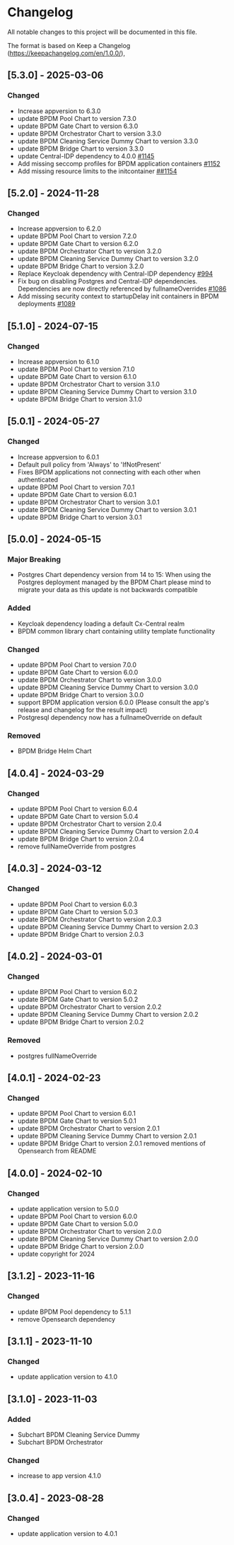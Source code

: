 # Changelog

All notable changes to this project will be documented in this file.

The format is based on Keep a Changelog (https://keepachangelog.com/en/1.0.0/),

## [5.3.0] -  2025-03-06

### Changed

- Increase appversion to 6.3.0
- update BPDM Pool Chart to version 7.3.0
- update BPDM Gate Chart to version 6.3.0
- update BPDM Orchestrator Chart to version 3.3.0
- update BPDM Cleaning Service Dummy Chart to version 3.3.0
- update BPDM Bridge Chart to version 3.3.0
- update Central-IDP dependency to 4.0.0 [#1145](https://github.com/eclipse-tractusx/bpdm/pull/1145)
- Add missing seccomp profiles for BPDM application containers [#1152](https://github.com/eclipse-tractusx/bpdm/issues/1152)
- Add missing resource limits to the initcontainer [##1154](https://github.com/eclipse-tractusx/bpdm/issues/1154)

## [5.2.0] -  2024-11-28

### Changed

- Increase appversion to 6.2.0
- update BPDM Pool Chart to version 7.2.0
- update BPDM Gate Chart to version 6.2.0
- update BPDM Orchestrator Chart to version 3.2.0
- update BPDM Cleaning Service Dummy Chart to version 3.2.0
- update BPDM Bridge Chart to version 3.2.0
- Replace Keycloak dependency with Central-IDP dependency [#994](https://github.com/eclipse-tractusx/bpdm/issues/994)
- Fix bug on disabling Postgres and Central-IDP dependencies. Dependencies are now directly referenced by fullnameOverrides [#1086](https://github.com/eclipse-tractusx/bpdm/issues/1086)
- Add missing security context to startupDelay init containers in BPDM deployments [#1089](https://github.com/eclipse-tractusx/bpdm/pull/1089)

## [5.1.0] -  2024-07-15

### Changed

- Increase appversion to 6.1.0
- update BPDM Pool Chart to version 7.1.0
- update BPDM Gate Chart to version 6.1.0
- update BPDM Orchestrator Chart to version 3.1.0
- update BPDM Cleaning Service Dummy Chart to version 3.1.0
- update BPDM Bridge Chart to version 3.1.0

## [5.0.1] -  2024-05-27

### Changed

- Increase appversion to 6.0.1
- Default pull policy from 'Always' to 'IfNotPresent'
- Fixes BPDM applications not connecting with each other when authenticated
- update BPDM Pool Chart to version 7.0.1
- update BPDM Gate Chart to version 6.0.1
- update BPDM Orchestrator Chart to version 3.0.1
- update BPDM Cleaning Service Dummy Chart to version 3.0.1
- update BPDM Bridge Chart to version 3.0.1

## [5.0.0] - 2024-05-15

### Major Breaking

- Postgres Chart dependency version from 14 to 15: When using the Postgres deployment managed by the BPDM Chart please mind to migrate your data as this update is not backwards compatible

### Added

- Keycloak dependency loading a default Cx-Central realm
- BPDM common library chart containing utility template functionality

### Changed

- update BPDM Pool Chart to version 7.0.0
- update BPDM Gate Chart to version 6.0.0
- update BPDM Orchestrator Chart to version 3.0.0
- update BPDM Cleaning Service Dummy Chart to version 3.0.0
- update BPDM Bridge Chart to version 3.0.0
- support BPDM application version 6.0.0 (Please consult the app's release and changelog for the result impact)
- Postgresql dependency now has a fullnameOverride on default

### Removed

- BPDM Bridge Helm Chart

## [4.0.4] - 2024-03-29

### Changed

- update BPDM Pool Chart to version 6.0.4
- update BPDM Gate Chart to version 5.0.4
- update BPDM Orchestrator Chart to version 2.0.4
- update BPDM Cleaning Service Dummy Chart to version 2.0.4
- update BPDM Bridge Chart to version 2.0.4
- remove fullNameOverride from postgres

## [4.0.3] - 2024-03-12

### Changed

- update BPDM Pool Chart to version 6.0.3
- update BPDM Gate Chart to version 5.0.3
- update BPDM Orchestrator Chart to version 2.0.3
- update BPDM Cleaning Service Dummy Chart to version 2.0.3
- update BPDM Bridge Chart to version 2.0.3

## [4.0.2] - 2024-03-01

### Changed

- update BPDM Pool Chart to version 6.0.2
- update BPDM Gate Chart to version 5.0.2
- update BPDM Orchestrator Chart to version 2.0.2
- update BPDM Cleaning Service Dummy Chart to version 2.0.2
- update BPDM Bridge Chart to version 2.0.2

### Removed

- postgres fullNameOverride

## [4.0.1] - 2024-02-23

### Changed

- update BPDM Pool Chart to version 6.0.1
- update BPDM Gate Chart to version 5.0.1
- update BPDM Orchestrator Chart to version 2.0.1
- update BPDM Cleaning Service Dummy Chart to version 2.0.1
- update BPDM Bridge Chart to version 2.0.1
  removed mentions of Opensearch from README

## [4.0.0] - 2024-02-10

### Changed

- update application version to 5.0.0
- update BPDM Pool Chart to version 6.0.0
- update BPDM Gate Chart to version 5.0.0
- update BPDM Orchestrator Chart to version 2.0.0
- update BPDM Cleaning Service Dummy Chart to version 2.0.0
- update BPDM Bridge Chart to version 2.0.0
- update copyright for 2024

## [3.1.2] - 2023-11-16

### Changed

- update BPDM Pool dependency to 5.1.1
- remove Opensearch dependency

## [3.1.1] - 2023-11-10

### Changed

- update application version to 4.1.0

## [3.1.0] - 2023-11-03

### Added

- Subchart BPDM Cleaning Service Dummy
- Subchart BPDM Orchestrator

### Changed

- increase to app version 4.1.0

## [3.0.4] - 2023-08-28

### Changed

- update application version to 4.0.1